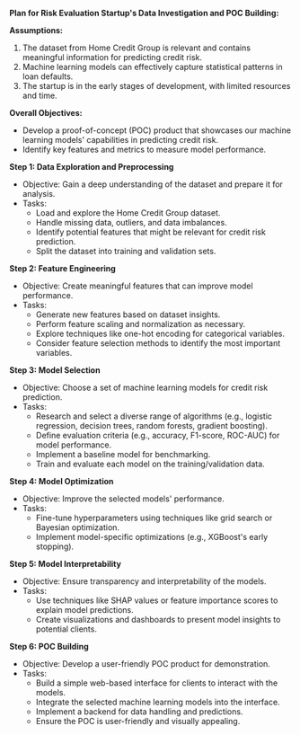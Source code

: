**Plan for Risk Evaluation Startup's Data Investigation and POC Building:**

**Assumptions:**
1. The dataset from Home Credit Group is relevant and contains meaningful information for predicting credit risk.
2. Machine learning models can effectively capture statistical patterns in loan defaults.
3. The startup is in the early stages of development, with limited resources and time.

**Overall Objectives:**
- Develop a proof-of-concept (POC) product that showcases our machine learning models' capabilities in predicting credit risk.
- Identify key features and metrics to measure model performance.

**Step 1: Data Exploration and Preprocessing**
- Objective: Gain a deep understanding of the dataset and prepare it for analysis.
- Tasks:
  - Load and explore the Home Credit Group dataset.
  - Handle missing data, outliers, and data imbalances.
  - Identify potential features that might be relevant for credit risk prediction.
  - Split the dataset into training and validation sets.

**Step 2: Feature Engineering**
- Objective: Create meaningful features that can improve model performance.
- Tasks:
  - Generate new features based on dataset insights.
  - Perform feature scaling and normalization as necessary.
  - Explore techniques like one-hot encoding for categorical variables.
  - Consider feature selection methods to identify the most important variables.

**Step 3: Model Selection**
- Objective: Choose a set of machine learning models for credit risk prediction.
- Tasks:
  - Research and select a diverse range of algorithms (e.g., logistic regression, decision trees, random forests, gradient boosting).
  - Define evaluation criteria (e.g., accuracy, F1-score, ROC-AUC) for model performance.
  - Implement a baseline model for benchmarking.
  - Train and evaluate each model on the training/validation data.

**Step 4: Model Optimization**
- Objective: Improve the selected models' performance.
- Tasks:
  - Fine-tune hyperparameters using techniques like grid search or Bayesian optimization.
  - Implement model-specific optimizations (e.g., XGBoost's early stopping).

**Step 5: Model Interpretability**
- Objective: Ensure transparency and interpretability of the models.
- Tasks:
  - Use techniques like SHAP values or feature importance scores to explain model predictions.
  - Create visualizations and dashboards to present model insights to potential clients.

**Step 6: POC Building**
- Objective: Develop a user-friendly POC product for demonstration.
- Tasks:
  - Build a simple web-based interface for clients to interact with the models.
  - Integrate the selected machine learning models into the interface.
  - Implement a backend for data handling and predictions.
  - Ensure the POC is user-friendly and visually appealing.